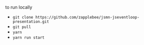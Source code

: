 to run locally
* `git clone https://github.com/zapplebee/jsmn-jseventloop-presentation.git`
* `git pull`
* `yarn`
* `yarn run start`